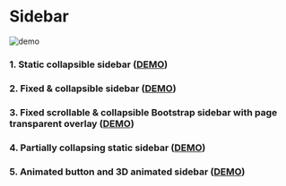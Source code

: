# Sidebar

![demo](https://d1r27dnp1fh4g5.cloudfront.net/ck_resources/img/sidebar-5-600.gif)

### 1. Static collapsible sidebar ([DEMO](https://saintsilver.github.io/Sidebar/index1.html))
### 2. Fixed & collapsible sidebar ([DEMO](https://saintsilver.github.io/Sidebar/index2.html))
### 3. Fixed scrollable & collapsible Bootstrap sidebar with page transparent overlay ([DEMO](https://saintsilver.github.io/Sidebar/index3.html))
### 4. Partially collapsing static sidebar ([DEMO](https://saintsilver.github.io/Sidebar/index4.html))
### 5. Animated button and 3D animated sidebar ([DEMO](https://saintsilver.github.io/Sidebar/index5.html))
